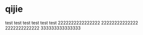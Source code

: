 # qijie

test 
test 
test 
test test 
test 
2222222222222222
22222222222222
2222222222222
333333333333333
